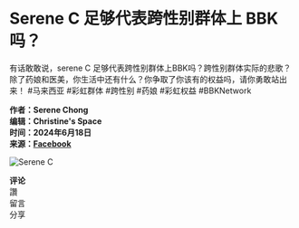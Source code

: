 # Serene C 足够代表跨性别群体上 BBK 吗？

有话敢敢说，serene C 足够代表跨性别群体上BBK吗？跨性别群体实际的悲歌？除了药娘和医美，你生活中还有什么？你争取了你该有的权益吗，请你勇敢站出来！ #马来西亚 #彩虹群体 #跨性别 #药娘 #彩虹权益 #BBKNetwork 

**作者：Serene Chong**  
**编辑：Christine's Space**  
**时间：2024年6月18日**  
**来源：[Facebook](https://www.facebook.com/100093402747701/videos/1116005686178999/?__tn__=%2CO)**  

![Serene C](https://scontent-sjc3-1.xx.fbcdn.net/v/t15.5256-10/441881003_339482875860611_3268747121076525732_n.jpg?stp=dst-jpg_s960x960_tt6&_nc_cat=100&ccb=1-7&_nc_sid=cb5bf7&_nc_ohc=r2gWN6-mVpYQ7kNvgF-4BbI&_nc_oc=AdhzZ7hP_XGxav05OqZD_6PL9oVC4hD9rB06oNaEMivpLGpGpFLwiJd8EO_8R-TRvvU&_nc_zt=23&_nc_ht=scontent-sjc3-1.xx&_nc_gid=AoyOhHthwHi-6STMSkJaubF&oh=00_AYC7Gx_KMcgHyOmYi4E0i6OEa9YjDfyTi2rjFQvFumd4-g&oe=67C83854)

**评论**  
讚  
留言  
分享